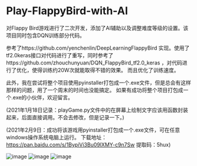 # Play-FlappyBird-with-AI
对Flappy Bird游戏进行了二次开发，添加了AI辅助以及调整难度等级的设置。该项目同时包含DQN训练部分代码。

参考了https://github.com/yenchenlin/DeepLearningFlappyBird 实现。使用了tf2.0keras接口对代码进行了重写，同时参考了https://github.com/zhouchunyuan/DQN_FlappyBird_tf2.0_keras ，对代码进行了优化，使得训练约20W次就能取得不错的效果。
而且优化了训练速度。

此外，我在尝试将整个项目使用pyinstaller打包成一个.exe文件，但是总会有这样那样的问题，用了一个周末的时间也没能搞定。
如果有成功将整个项目打包成一个.exe的小伙伴，欢迎留言。

(2021年1月18日记录：playGame.py文件中的在屏幕上绘制文字应该用函数封装起来，后面直接调用。不会去修改，但是记录一下。)

(2021年2月9日：成功将该游戏用pyinstaller打包成一个.exe文件，可在任意windows操作系统电脑上运行。
下载地址：https://pan.baidu.com/s/1BypiVi3Bu09lXMY-c9n7Sw 提取码：5hux)

![image](https://github.com/DeepGeGe/Play-FlappyBird-with-AI-tf2keras/blob/main/1.png)
![image](https://github.com/DeepGeGe/Play-FlappyBird-with-AI-tf2keras/blob/main/2.png)
![image](https://github.com/DeepGeGe/Play-FlappyBird-with-AI-tf2keras/blob/main/3.png)
